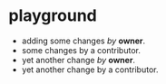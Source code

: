 playground
==========

* adding some changes _by_ **owner**.
* some changes by a contributor.
* yet another change _by_ **owner**.
* yet another change by a contributor.